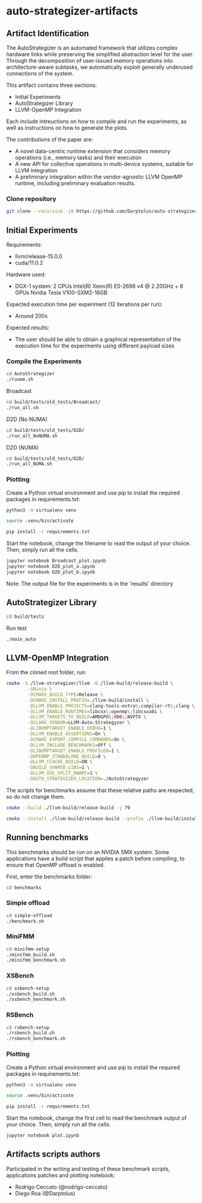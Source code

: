 # auto-strategizer-artifacts

## Artifact Identification
The AutoStrategizer is an automated framework that utilizes complex hardware links while preserving the simplified abstraction level for the user. Through the decomposition of user-issued memory operations into architecture-aware subtasks, we automatically exploit generally underused connections of the system.

This artifact contains three sections:
- Initial Experiments
- AutoStrategizer Library
- LLVM-OpenMP Integration

Each include intreuctions on how to compile and run the experiments, as well as instructions on how to generate the plots.

The contributions of the paper are:
- A novel data-centric runtime extension that considers memory operations (i.e., memory tasks) and their execution
- A new API for collective operations in multi-device systems, suitable for LLVM integration
- A preliminary integration within the vendor-agnostic LLVM OpenMP runtime, including preliminary evaluation results.

### Clone repository
```sh
git clone --recursive -j8 https://github.com/Darptolus/auto-strategizer-artifacts.git --shallow-submodules
```

## Initial Experiments

Requirements:
- llvm/release-15.0.0
- cuda/11.0.2

Hardware used:
- DGX-1 system: 2 CPUs Intel(R) Xeon(R) E5-2698 v4 @ 2.20GHz + 8 GPUs Nvidia Tesla V100-SXM2-16GB

Expected execution time per experiment (12 iterations per run):
- Around 200s

Expected results:
- The user should be able to obtain a graphical representation of the execution time for the experiments using different payload sizes 


### Compile the Experiments

```sh
cd AutoStrategizer
./runme.sh
```
Broadcast
```sh
cd build/tests/old_tests/Broadcast/
./run_all.sh 
```
D2D (No NUMA)
```sh
cd build/tests/old_tests/D2D/
./run_all_NoNUMA.sh 
```

D2D (NUMA)
```sh
cd build/tests/old_tests/D2D/
./run_all_NUMA.sh 
```

### Plotting

Create a Python virtual environment and use pip to install the required packages in requirements.txt:

```sh
python3 -m virtualenv venv
```

```sh
source .venv/bin/activate
```

```sh
pip install -r requirements.txt
```

Start the notebook, change the filename to read the output of your choice. Then, simply run all the cells.

```sh
jupyter notebook Broadcast_plot.ipynb
jupyter notebook D2D_plot_a.ipynb
jupyter notebook D2D_plot_b.ipynb
```
Note: The output file for the experiments is in the 'results' directory

## AutoStrategizer Library

```sh
cd build/tests
```
Run test
```sh
./main_auto
```


## LLVM-OpenMP Integration
From the cloned root folder, run:

```sh
cmake -S./llvm-strategizer/llvm -B./llvm-build/release-build \
        -GNinja \
        -DCMAKE_BUILD_TYPE=Release \
        -DCMAKE_INSTALL_PREFIX=./llvm-build/install \
        -DLLVM_ENABLE_PROJECTS=clang-tools-extra\;compiler-rt\;clang \
        -DLLVM_ENABLE_RUNTIMES=libcxx\;openmp\;libcxxabi \
        -DLLVM_TARGETS_TO_BUILD=AMDGPU\;X86\;NVPTX \
        -DCLANG_VENDOR=LLVM-Auto-Strategyzer \
        -DLIBOMPTARGET_ENABLE_DEBUG=1 \
        -DLLVM_ENABLE_ASSERTIONS=On \
        -DCMAKE_EXPORT_COMPILE_COMMANDS=On \
        -DLLVM_INCLUDE_BENCHMARKS=Off \
        -DLIBOMPTARGET_ENABLE_PROFILER=1 \
        -DOPENMP_STANDALONE_BUILD=0 \
        -DLLVM_CCACHE_BUILD=ON \
        -DBUILD_SHARED_LIBS=1 \
        -DLLVM_USE_SPLIT_DWARF=1 \
        -DAUTO_STRATEGIZER_LOCATION=./AutoStrategyzer
```

The scripts for benchmarks assume that these relative paths are respected, so do not change them.

```sh
cmake --build ./llvm-build/release-build -j 79
```

```sh
cmake --install ./llvm-build/release-build --prefix ./llvm-build/install
```

## Running benchmarks

This benchmarks should be run on an NVIDIA SMX system. Some applications have a build script that applies a patch before compiling, to ensure that OpenMP offload is enabled.

First, enter the benchmarks folder:

```sh
cd benchmarks
```

### Simple offload

```sh
cd simple-offload
./benchmark.sh
```

### MiniFMM

```sh
cd minifmm-setup
./minifmm_build.sh
./minifmm_benchmark.sh
```

### XSBench

```sh
cd xsbench-setup
./xsbench_build.sh
./xsbench_benchmark.sh
```

### RSBench

```sh
cd rsbench-setup
./rsbench_build.sh
./rsbench_benchmark.sh
```

### Plotting

Create a Python virtual environment and use pip to install the required packages in requirements.txt:

```sh
python3 -m virtualenv venv
```

```sh
source .venv/bin/activate
```

```sh
pip install -r requirements.txt

```

Start the notebook, change the first cell to read the benchmark output of your choice. Then, simply run all the cells.

```sh
jupyter notebook plot.ipynb
```


## Artifacts scripts authors

Participated in the writing and testing of these benchmark scripts, applications patches and plotting notebook:

- Rodrigo Ceccato (@rodrigo-ceccato)
- Diego Roa (@Darptolus)
